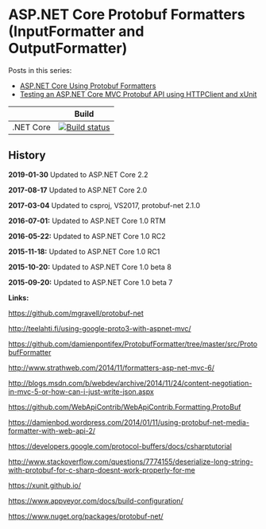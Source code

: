 # ASP.NET Core Protobuf Formatters (InputFormatter and OutputFormatter)

Posts in this series:
<ul>	
    <li><a href="https://damienbod.com/2015/06/03/asp-net-5-mvc-6-custom-protobuf-formatters/">ASP.NET Core Using Protobuf Formatters </a></li>
	<li><a href="https://damienbod.com/2017/03/09/testing-an-asp-net-core-mvc-protobuf-api-using-httpclient-and-xunit/">Testing an ASP.NET Core MVC Protobuf API using HTTPClient and xUnit</a></li>
</ul>


|                           | Build                                                                                                                                                             |       
| ------------------------- | ----------------------------------------------------------------------------------------------------------------------------------------------------------------- |
| .NET Core                 | [![Build status](https://ci.appveyor.com/api/projects/status/ihtrq4u81rtsty9k?svg=true)](https://ci.appveyor.com/project/damienbod/aspnetmvc6protobufformatters)  |



## History

<strong>2019-01-30</strong> Updated to ASP.NET Core 2.2

<strong>2017-08-17</strong> Updated to ASP.NET Core 2.0 

<strong>2017-03-04</strong> Updated to csproj, VS2017, protobuf-net 2.1.0

<strong>2016-07-01:</strong> Updated to ASP.NET Core 1.0 RTM

<strong>2016-05-22:</strong> Updated to ASP.NET Core 1.0 RC2

<strong>2015-11-18:</strong> Updated to ASP.NET Core 1.0 RC1

<strong>2015-10-20:</strong> Updated to ASP.NET Core 1.0 beta 8

<strong>2015-09-20:</strong> Updated to ASP.NET Core 1.0 beta 7


<strong>Links:</strong>

https://github.com/mgravell/protobuf-net

http://teelahti.fi/using-google-proto3-with-aspnet-mvc/

https://github.com/damienpontifex/ProtobufFormatter/tree/master/src/ProtobufFormatter

http://www.strathweb.com/2014/11/formatters-asp-net-mvc-6/

http://blogs.msdn.com/b/webdev/archive/2014/11/24/content-negotiation-in-mvc-5-or-how-can-i-just-write-json.aspx

https://github.com/WebApiContrib/WebApiContrib.Formatting.ProtoBuf

https://damienbod.wordpress.com/2014/01/11/using-protobuf-net-media-formatter-with-web-api-2/

https://developers.google.com/protocol-buffers/docs/csharptutorial

http://www.stackoverflow.com/questions/7774155/deserialize-long-string-with-protobuf-for-c-sharp-doesnt-work-properly-for-me

https://xunit.github.io/

https://www.appveyor.com/docs/build-configuration/

https://www.nuget.org/packages/protobuf-net/
